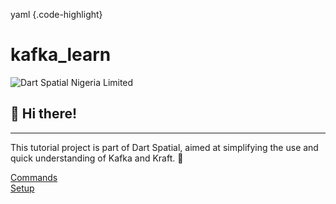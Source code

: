 yaml {.code-highlight}
# kafka_learn


![Dart Spatial Nigeria Limited](https://dartspatial.com.ng/log.png)

## 👋 Hi there! 
***
This tutorial project is part of Dart Spatial, aimed at simplifying the use and quick understanding of Kafka and Kraft. 🚀

[Commands](https://github.com/olukayodepaul/kafka_learn/blob/main/commands.md)
<br>
[Setup](https://github.com/olukayodepaul/kafka_learn/blob/main/setup.md)

